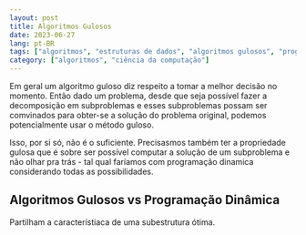 ```yaml
---
layout: post
title: Algoritmos Gulosos
date: 2023-06-27
lang: pt-BR
tags: ["algoritmos", "estruturas de dados", "algoritmos gulosos", "programação dinâmica"]
category: ["algoritmos", "ciência da computação"]
---
```


Em geral um algoritmo guloso diz respeito a tomar a melhor decisão no momento. Então dado um problema, desde que seja
possível fazer a decomposição em subproblemas e esses subproblemas possam ser comvinados para obter-se a solução do
problema original, podemos potencialmente usar o método guloso.

Isso, por si só, não é o suficiente. Precisasmos também ter a propriedade gulosa que é sobre ser possível computar
a solução de um subproblema e não olhar pra trás - tal qual faríamos com programação dinamica considerando todas as
possibilidades. 

## Algoritmos Gulosos vs Programação Dinâmica

Partilham a característiaca de uma subestrutura ótima.

